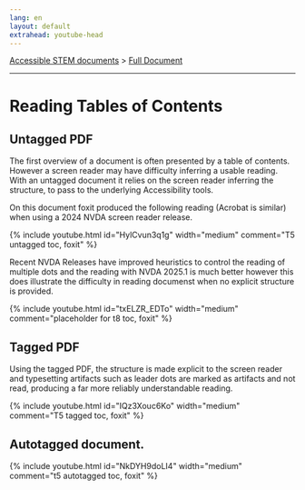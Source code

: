 ```yaml
---
lang: en
layout: default
extrahead: youtube-head
---
```


[Accessible STEM documents](./) > [Full Document](fulldoc)

----

# Reading Tables of Contents

## Untagged PDF

The first overview of a document is often presented by a table of
contents. However a screen reader may have difficulty inferring a
usable reading. With an untagged document it relies on the screen
reader inferring the structure, to pass to the underlying Accessibility
tools.

On this document foxit produced the following reading (Acrobat is similar)
when using a 2024 NVDA screen reader release.

{% include youtube.html id="HylCvun3q1g" width="medium" comment="T5 untagged toc, foxit" %}


Recent NVDA Releases have improved heuristics to control the reading
of multiple dots and the reading with NVDA 2025.1 is much better
however this does illustrate the difficulty in reading documenst when no
explicit structure is provided.

{% include youtube.html id="txELZR_EDTo" width="medium" comment="placeholder for t8 toc, foxit" %}



## Tagged PDF

Using the tagged PDF, the structure is made explicit to the screen
reader and typesetting artifacts such as leader dots are marked as
artifacts and not read, producing a far more reliably understandable reading.

{% include youtube.html id="IQz3Xouc6Ko" width="medium" comment="T5 tagged toc, foxit" %}


## Autotagged document.

{% include youtube.html id="NkDYH9doLI4" width="medium" comment="t5 autotagged toc, foxit" %}

